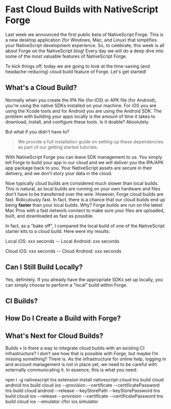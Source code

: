 # Fast Cloud Builds with NativeScript Forge

Last week we announced the first public beta of NativeScript Forge. This is a new desktop application (for Windows, Mac, and Linux) that simplifies your NativeScript development experience. So, to celebrate, this week is all about Forge on the NativeScript blog! Every day we will do a deep dive into some of the most valuable features of NativeScript Forge.

To kick things off, today we are going to look at the time-saving (and headache-reducing) cloud build feature of Forge. Let's get started!

## What's a Cloud Build?

Normally when you create the IPA file (for iOS) or APK file (for Android), you're using the native SDKs installed on your machine. For iOS you are using the Xcode tools and for Android you are using the Android SDK. The problem with building your apps locally is the amount of time it takes to download, install, and configure these tools. Is it doable? Absolutely.

But what if you didn't have to?

> We provide a full installation guide on setting up these dependencies as part of our getting started tutorials.

With NativeScript Forge you can leave SDK management to us. You simply tell Forge to build your app in our cloud and we will deliver you the IPA/APK app package back to you. Your NativeScript assets are secure in their delivery, and we don't story your data in the cloud.

Now typically cloud builds are considered much slower than local builds. This is natural, as local builds are running on your own hardware and files don't have to be transferred over the wire. However, Forge cloud builds are fast. Ridiculously fast. In fact, there is a chance that our cloud builds end up being **faster** than your local builds. Why? Forge builds are run on the latest Mac Pros with a fast network connect to make sure your files are uploaded, built, and downloaded as fast as possible.

In fact, as a "bake off", I compared the local build of one of the NativeScript starter kits to a cloud build. Here were my results:

Local iOS: xxx seconds -- Local Android: xxx seconds

Cloud iOS: xxx seconds -- Cloud Android: xxx seconds

## Can I Still Build Locally?

Yes, definitely. If you already have the appropriate SDKs set up locally, you can simply choose to perform a "local" build within Forge.


## CI Builds?


## How Do I Create a Build with Forge?


## What's Next for Cloud Builds?




Builds
•	Is there a way to integrate cloud builds with an existing CI infrastructure? I don’t see how that is possible with Forge, but maybe I’m missing something?
There is. As the infrastructure for online help, logging in and account management is not in place yet, we need to be careful with externally communicating it. In essence, this is what you need:

npm i -g nativescript
tns extension install nativescript-cloud
tns build cloud android
tns build cloud ios --provision <path to provision> --certificate <path to certificate> --certificatePassword <pass>
tns build cloud android --release --keyStorePath <path to certificate> --keyStorePassword <pass>
tns build cloud ios --release --provision <path to provision> --certificate <path to certificate> --certificatePassword <pass>
tns build cloud ios --emulator //for ios simulator
